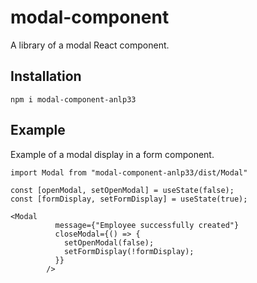 # modal-component

A library of a modal React component.

## Installation

```
npm i modal-component-anlp33
```
## Example

Example of a modal display in a form component.

```
import Modal from "modal-component-anlp33/dist/Modal"

const [openModal, setOpenModal] = useState(false);
const [formDisplay, setFormDisplay] = useState(true);

<Modal
          message={"Employee successfully created"}
          closeModal={() => {
            setOpenModal(false);
            setFormDisplay(!formDisplay);
          }}
        />
```
